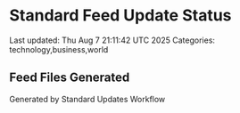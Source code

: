 # Standard Feed Update Status
Last updated: Thu Aug  7 21:11:42 UTC 2025
Categories: technology,business,world

## Feed Files Generated

Generated by Standard Updates Workflow
